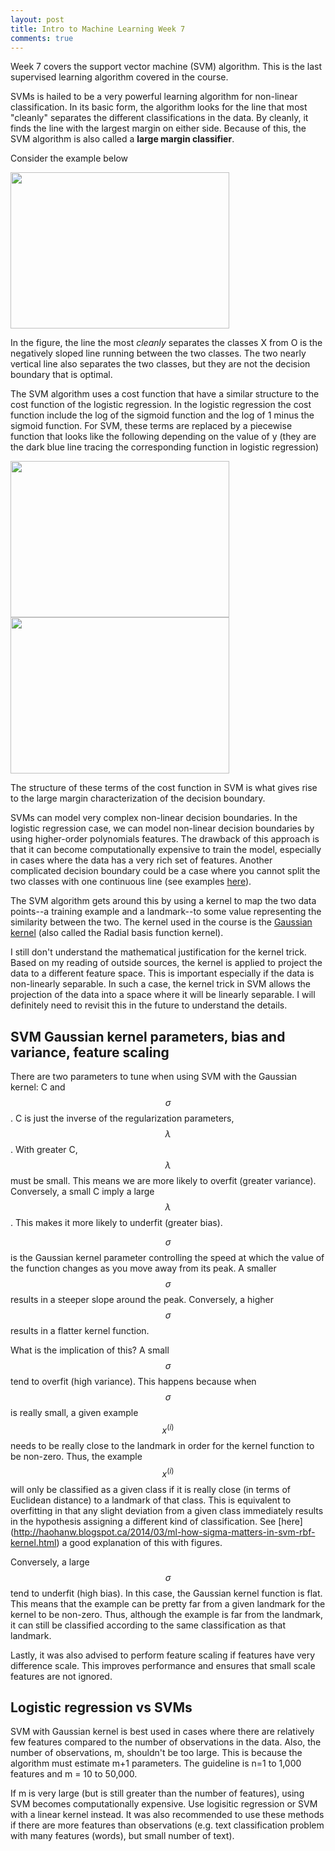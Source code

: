 ```yaml
---
layout: post
title: Intro to Machine Learning Week 7
comments: true
---
```


Week 7 covers the support vector machine (SVM) algorithm. This is the last supervised learning algorithm covered in the course.

<!--excerpt-->

SVMs is hailed to be a very powerful learning algorithm for non-linear classification. In its basic form, the algorithm looks for the line that most "cleanly" separates the different classifications in the data. By cleanly, it finds the line with the largest margin on either side. Because of this, the SVM algorithm is also called a **large margin classifier**.

Consider the example below

<a href="{{site.url}}/img/wk7_8.png">
<img src="{{site.url}}/img/wk7_8.png" width="350" height="250"/>
</a>

In the figure, the line the most *cleanly* separates the classes X from O is the negatively sloped line running between the two classes. The two nearly vertical line also separates the two classes, but they are not the decision boundary that is optimal.

The SVM algorithm uses a cost function that have a similar structure to the cost function of the logistic regression. In the logistic regression the cost function include the log of the sigmoid function and the log of 1 minus the sigmoid function. For SVM, these terms are replaced by a piecewise function that looks like the following depending on the value of y (they are the dark blue line tracing the corresponding function in logistic regression)

<a href="{{site.url}}/img/wk7_2.png">
<img src="{{site.url}}/img/wk7_2.png" width="350" height="250"/>
</a>

<a href="{{site.url}}/img/wk7_3.png">
<img src="{{site.url}}/img/wk7_3.png" width="350" height="250"/>
</a>

The structure of these terms of the cost function in SVM is what gives rise to the large margin characterization of the decision boundary.

SVMs can model very complex non-linear decision boundaries. In the logistic regression case, we can model non-linear decision boundaries by using higher-order polynomials features. The drawback of this approach is that it can become computationally expensive to train the model, especially in cases where the data has a very rich set of features. Another complicated decision boundary could be a case where you cannot split the two classes with one continuous line (see examples [here](http://haohanw.blogspot.ca/2014/03/ml-how-sigma-matters-in-svm-rbf-kernel.html)).

The SVM algorithm gets around this by using a kernel to map the two data points--a training example and a landmark--to some value representing the similarity between the two. The kernel used in the course is the [Gaussian kernel](https://en.wikipedia.org/wiki/Radial_basis_function_kernel) (also called the Radial basis function kernel).

I still don't understand the mathematical justification for the kernel trick. Based on my reading of outside sources, the kernel is applied to project the data to a different feature space. This is important especially if the data is non-linearly separable. In such a case, the kernel trick in SVM allows the projection of the data into a space where it will be linearly separable. I will definitely need to revisit this in the future to understand the details.

## SVM Gaussian kernel parameters, bias and variance, feature scaling

There are two parameters to tune when using SVM with the Gaussian kernel: C and $$\sigma$$. C is just the inverse of the regularization parameters, $$\lambda$$. With greater C, $$\lambda$$ must be small. This means we are more likely to overfit (greater variance). Conversely, a small C imply a large $$\lambda$$. This makes it more likely to underfit (greater bias).

$$\sigma$$ is the Gaussian kernel parameter controlling the speed at which the value of the function changes as you move away from its peak. A smaller $$\sigma$$ results in a steeper slope around the peak. Conversely, a higher $$\sigma$$ results in a flatter kernel function.

What is the implication of this? A small $$\sigma$$ tend to overfit (high variance). This happens because when $$\sigma$$ is really small, a given example $$x^{(i)}$$ needs to be really close to the landmark in order for the kernel function to be non-zero. Thus, the example $$x^{(i)}$$ will only be classified as a given class if it is really close (in terms of Euclidean distance) to a landmark of that class. This is equivalent to overfitting in that any slight deviation from a given class immediately results in the hypothesis assigning a different kind of classification. See [here] (http://haohanw.blogspot.ca/2014/03/ml-how-sigma-matters-in-svm-rbf-kernel.html) a good explanation of this with figures.

Conversely, a large $$\sigma$$ tend to underfit (high bias). In this case, the Gaussian kernel function is flat. This means that the example can be pretty far from a given landmark for the kernel to be non-zero. Thus, although the example is far from the landmark, it can still be classified according to the same classification as that landmark.

Lastly, it was also advised to perform feature scaling if features have very difference scale. This improves performance and ensures that small scale features are not ignored.

## Logistic regression vs SVMs

SVM with Gaussian kernel is best used in cases where there are relatively few features compared to the number of observations in the data. Also, the number of observations, m, shouldn't be too large. This is because the algorithm must estimate m+1 parameters. The guideline is n=1 to 1,000 features and m = 10 to 50,000.

If m is very large (but is still greater than the number of features), using SVM becomes computationally expensive. Use logisitic regression or SVM with a linear kernel instead. It was also recommended to use these methods if there are more features than observations (e.g. text classification problem with many features (words), but small number of text).
